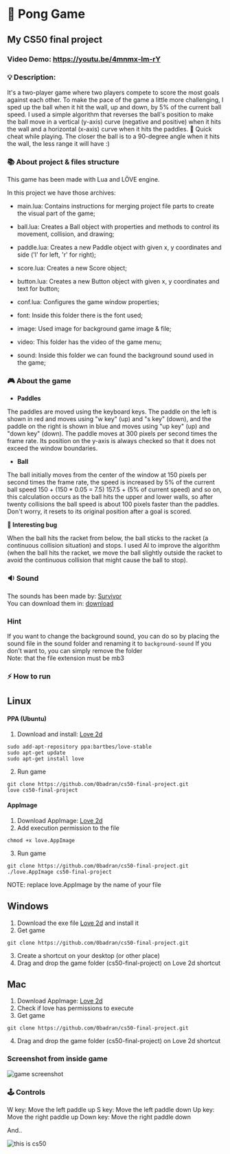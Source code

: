 # 🏓 Pong Game
## My CS50 final project
### Video Demo:  https://youtu.be/4mnmx-lm-rY
### 💡 Description:
<p>It's a two-player game where two players compete to score the most goals against each other. To make the pace of the game a little more challenging, I sped up the ball when it hit the wall, up and down, by 5% of the current ball speed. I used a simple algorithm that reverses the ball's position to make the ball move in a vertical (y-axis) curve (negative and positive) when it hits the wall and a horizontal (x-axis) curve when it hits the paddles. 🧲 Quick cheat while playing. The closer the ball is to a 90-degree angle when it hits the wall, the less range it will have :)</p>

### 📚 About project & files structure
<p>This game has been made with Lua and LÖVE engine.</p>

<p>In this project we have those archives:</p>

* main.lua: Contains instructions for merging project file parts to create the visual part of the game;

* ball.lua: Creates a Ball object with properties and methods to control its movement, collision, and drawing;

* paddle.lua: Creates a new Paddle object with given x, y coordinates and side ('l' for left, 'r' for right);

* score.lua: Creates a new Score object;

* button.lua: Creates a new Button object with given x, y coordinates and text for button;

* conf.lua: Configures the game window properties;

* font: Inside this folder there is the font used;

* image: Used image for background game image & file;

* video: This folder has the video of the game menu;

* sound: Inside this folder we can found the background sound used in the game;

### 🎮 About the game
* <b>Paddles</b>
<p>The paddles are moved using the keyboard keys. The paddle on the left is shown in red and moves using "w key" (up) and "s key" (down), and the paddle on the right is shown in blue and moves using "up key" (up) and "down key" (down). The paddle moves at 300 pixels per second times the frame rate. Its position on the y-axis is always checked so that it does not exceed the window boundaries.</p>

* <b>Ball</b>
<p>The ball initially moves from the center of the window at 150 pixels per second times the frame rate, the speed is increased by 5% of the current ball speed 150 + (150 * 0.05 = 7.5) 157.5 + (5% of current speed) and so on, this calculation occurs as the ball hits the upper and lower walls, so after twenty collisions the ball speed is about 100 pixels faster than the paddles. Don't worry, it resets to its original position after a goal is scored.</p>
<p><b>🐞 Interesting bug</b></p>
When the ball hits the racket from below, the ball sticks to the racket (a continuous collision situation) and stops. I used AI to improve the algorithm (when the ball hits the racket, we move the ball slightly outside the racket to avoid the continuous collision that might cause the ball to stop).

### 🔉 Sound
The sounds has been made by: [Survivor](https://open.spotify.com/artist/26bcq2nyj5GB7uRr558iQg)<br />
You can download them in: [download](https://drive.usercontent.google.com/u/0/uc?id=0B4LOzioZvYiXYUk3OUJudDNRMW8&export=download)
### Hint
If you want to change the background sound, you can do so by placing the sound file in the sound folder and renaming it to `background-sound` If you don't want to, you can simply remove the folder<br/>
Note: that the file extension must be mb3

### ⚡ How to run
## Linux
#### PPA (Ubuntu)
1. Download and install: [Love 2d](https://love2d.org/)
```[bash]
sudo add-apt-repository ppa:bartbes/love-stable
sudo apt-get update
sudo apt-get install love
```
2. Run game
```[bash]
git clone https://github.com/0badran/cs50-final-project.git
love cs50-final-project
```
#### AppImage
1. Download AppImage: [Love 2d](https://love2d.org/)
2. Add execution permission to the file
```[bash]
chmod +x love.AppImage
```
3. Run game
```[bash]
git clone https://github.com/0badran/cs50-final-project.git
./love.AppImage cs50-final-project
```
NOTE: replace love.AppImage by the name of your file

## Windows
1. Download the exe file [Love 2d](https://love2d.org/) and install it
2. Get game
```[bash]
git clone https://github.com/0badran/cs50-final-project.git
```
3. Create a shortcut on your desktop (or other place)
4. Drag and drop the game folder (cs50-final-project) on Love 2d shortcut

## Mac
1. Download AppImage: [Love 2d](https://love2d.org/)
2. Check if love has permissions to execute
3. Get game
```[bash]
git clone https://github.com/0badran/cs50-final-project.git
```
4. Drag and drop the game folder (cs50-final-project) on Love 2d shortcut

### Screenshot from inside game
![game screenshot](/image/game-screenshot.gif)

### 🕹 Controls
W key: Move the left paddle up
S key: Move the left paddle down
Up key: Move the right paddle up
Down key: Move the right paddle down
<p>And..</p>

![this is cs50](/image/this_is_cs50.gif)
